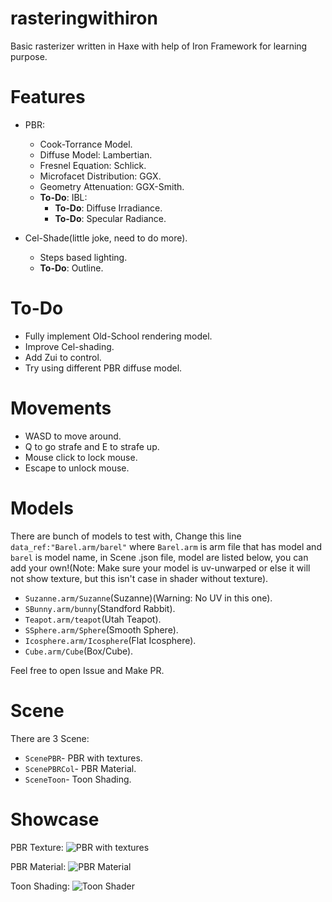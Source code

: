 # rasteringwithiron
Basic rasterizer written in Haxe with help of Iron Framework for learning purpose.

# Features
* PBR:
	* Cook-Torrance Model.
	* Diffuse Model: Lambertian.
	* Fresnel Equation: Schlick.
	* Microfacet Distribution: GGX.
	* Geometry Attenuation: GGX-Smith.
	* **To-Do**: IBL:
		* **To-Do**: Diffuse Irradiance.
		* **To-Do**: Specular Radiance.

* Cel-Shade(little joke, need to do more).
	* Steps based lighting.
	* **To-Do**: Outline.

# To-Do
* Fully implement Old-School rendering model.
* Improve Cel-shading.
* Add Zui to control.
* Try using different PBR diffuse model.

# Movements
* WASD to move around.
* Q to go strafe and E to strafe up.
* Mouse click to lock mouse.
* Escape to unlock mouse.

# Models
There are bunch of models to test with, Change this line ``data_ref:"Barel.arm/barel"`` where `Barel.arm` is arm file that has model and `barel` is model name, in Scene .json file, model are listed below, you can add your own!(Note: Make sure your model is uv-unwarped or else it will not show texture, but this isn't case in shader without texture).
* `Suzanne.arm/Suzanne`(Suzanne)(Warning: No UV in this one).
* `SBunny.arm/bunny`(Standford Rabbit).
* `Teapot.arm/teapot`(Utah Teapot).
* `SSphere.arm/Sphere`(Smooth Sphere).
* `Icosphere.arm/Icosphere`(Flat Icosphere).
* `Cube.arm/Cube`(Box/Cube).

Feel free to open Issue and Make PR.

# Scene
There are 3 Scene:
* `ScenePBR`- PBR with textures.
* `ScenePBRCol`- PBR Material.
* `SceneToon`- Toon Shading.

# Showcase
PBR Texture:
![PBR with textures](https://blackgoku36.github.io/rasteringwithiron/Demo/Assets/PBRTex.png)

PBR Material:
![PBR Material](https://blackgoku36.github.io/rasteringwithiron/Demo/Assets/PBRCol.png)

Toon Shading:
![Toon Shader](https://blackgoku36.github.io/rasteringwithiron/Demo/Assets/Toon.png)